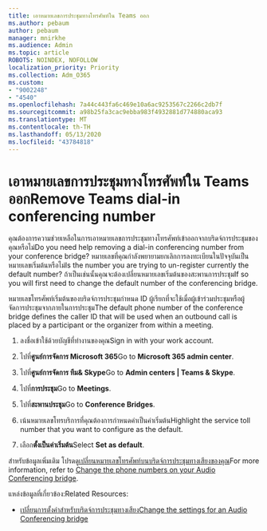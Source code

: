 ```yaml
---
title: เอาหมายเลขการประชุมทางโทรศัพท์ใน Teams ออก
ms.author: pebaum
author: pebaum
manager: mnirkhe
ms.audience: Admin
ms.topic: article
ROBOTS: NOINDEX, NOFOLLOW
localization_priority: Priority
ms.collection: Adm_O365
ms.custom:
- "9002248"
- "4540"
ms.openlocfilehash: 7a44c443fa6c469e10a6ac9253567c2266c2db7f
ms.sourcegitcommit: a98b25fa3cac9ebba983f4932881d774880aca93
ms.translationtype: MT
ms.contentlocale: th-TH
ms.lasthandoff: 05/13/2020
ms.locfileid: "43784818"
---
```

# <a name="remove-teams-dial-in-conferencing-number"></a><span data-ttu-id="cb80b-102">เอาหมายเลขการประชุมทางโทรศัพท์ใน Teams ออก</span><span class="sxs-lookup"><span data-stu-id="cb80b-102">Remove Teams dial-in conferencing number</span></span>

<span data-ttu-id="cb80b-103">คุณต้องการความช่วยเหลือในการเอาหมายเลขการประชุมทางโทรศัพท์เข้าออกจากบริดจ์การประชุมของคุณหรือไม่</span><span class="sxs-lookup"><span data-stu-id="cb80b-103">Do you need help removing a dial-in conferencing number from your conference bridge?</span></span> <span data-ttu-id="cb80b-104">หมายเลขที่คุณกําลังพยายามยกเลิกการลงทะเบียนในปัจจุบันเป็นหมายเลขเริ่มต้นหรือไม่</span><span class="sxs-lookup"><span data-stu-id="cb80b-104">Is the number you are trying to un-register currently the default number?</span></span> <span data-ttu-id="cb80b-105">ถ้าเป็นเช่นนั้นคุณจะต้องเปลี่ยนหมายเลขเริ่มต้นของสะพานการประชุม</span><span class="sxs-lookup"><span data-stu-id="cb80b-105">If so you will first need to change the default number of the conferencing bridge.</span></span>

<span data-ttu-id="cb80b-106">หมายเลขโทรศัพท์เริ่มต้นของบริดจ์การประชุมกําหนด ID ผู้เรียกที่จะใช้เมื่อผู้เข้าร่วมประชุมหรือผู้จัดการประชุมจากภายในการประชุม</span><span class="sxs-lookup"><span data-stu-id="cb80b-106">The default phone number of the conference bridge defines the caller ID that will be used when an outbound call is placed by a participant or the organizer from within a meeting.</span></span>

1. <span data-ttu-id="cb80b-107">ลงชื่อเข้าใช้ด้วยบัญชีที่ทํางานของคุณ</span><span class="sxs-lookup"><span data-stu-id="cb80b-107">Sign in with your work account.</span></span>

2. <span data-ttu-id="cb80b-108">ไปที่**ศูนย์การจัดการ Microsoft 365**</span><span class="sxs-lookup"><span data-stu-id="cb80b-108">Go to **Microsoft 365 admin center**.</span></span>

3. <span data-ttu-id="cb80b-109">ไปที่**ศูนย์การจัดการ ทีม& Skype**</span><span class="sxs-lookup"><span data-stu-id="cb80b-109">Go to **Admin centers | Teams & Skype**.</span></span>

4. <span data-ttu-id="cb80b-110">ไปที่**การประชุม**</span><span class="sxs-lookup"><span data-stu-id="cb80b-110">Go to **Meetings**.</span></span>

5. <span data-ttu-id="cb80b-111">ไปที่**สะพานประชุม**</span><span class="sxs-lookup"><span data-stu-id="cb80b-111">Go to **Conference Bridges**.</span></span>

6. <span data-ttu-id="cb80b-112">เน้นหมายเลขโทรบริการที่คุณต้องการกําหนดค่าเป็นค่าเริ่มต้น</span><span class="sxs-lookup"><span data-stu-id="cb80b-112">Highlight the service toll number that you want to configure as the default.</span></span>

7. <span data-ttu-id="cb80b-113">เลือก**ตั้งเป็นค่าเริ่มต้น**</span><span class="sxs-lookup"><span data-stu-id="cb80b-113">Select **Set as default**.</span></span>

<span data-ttu-id="cb80b-114">สําหรับข้อมูลเพิ่มเติม โปรดดู[เปลี่ยนหมายเลขโทรศัพท์บนบริดจ์การประชุมทางเสียงของคุณ](https://docs.microsoft.com/microsoftteams/change-the-phone-numbers-on-your-audio-conferencing-bridge)</span><span class="sxs-lookup"><span data-stu-id="cb80b-114">For more information, refer to [Change the phone numbers on your Audio Conferencing bridge](https://docs.microsoft.com/microsoftteams/change-the-phone-numbers-on-your-audio-conferencing-bridge).</span></span>

<span data-ttu-id="cb80b-115">แหล่งข้อมูลที่เกี่ยวข้อง:</span><span class="sxs-lookup"><span data-stu-id="cb80b-115">Related Resources:</span></span>

- [<span data-ttu-id="cb80b-116">เปลี่ยนการตั้งค่าสําหรับบริดจ์การประชุมทางเสียง</span><span class="sxs-lookup"><span data-stu-id="cb80b-116">Change the settings for an Audio Conferencing bridge</span></span>](https://docs.microsoft.com/microsoftteams/change-the-settings-for-an-audio-conferencing-bridge)
